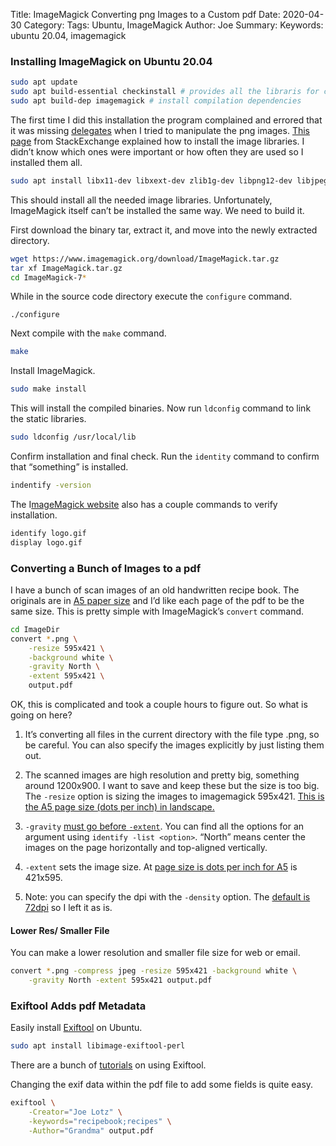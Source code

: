 Title: ImageMagick Converting png Images to a Custom pdf
Date: 2020-04-30
Category: 
Tags: Ubuntu, ImageMagick
Author: Joe
Summary:
Keywords: ubuntu 20.04, imagemagick

### Installing ImageMagick on Ubuntu 20.04

```bash
sudo apt update
sudo apt build-essential checkinstall # provides all the libraris for compiling
sudo apt build-dep imagemagick # install compilation dependencies
```

The first time I did this installation the program complained and errored that it was missing [delegates]( http://www.imagemagick.org/download/delegates/) when I tried to manipulate the png images. [This page](https://askubuntu.com/questions/745660/imagemagick-png-delegate-install-problems) from StackExchange explained how to install the image libraries. I didn’t know which ones were important or how often they are used so I installed them all.

```bash
sudo apt install libx11-dev libxext-dev zlib1g-dev libpng12-dev libjpeg-dev libfreetype6-dev libxml2-dev
```

This should install all the needed image libraries. Unfortunately, ImageMagick itself can’t be installed the same way. We need to build it. 

First download the binary tar, extract it, and move into the newly extracted directory.

```bash
wget https://www.imagemagick.org/download/ImageMagick.tar.gz
tar xf ImageMagick.tar.gz
cd ImageMagick-7*
```

While in the source code directory execute the `configure` command. 

```
./configure
```

Next compile with the `make` command.

```bash
make
```

Install ImageMagick.

```bash
sudo make install
```

This will install the compiled binaries. Now run `ldconfig` command to link the static libraries. 

```bash
sudo ldconfig /usr/local/lib
```

Confirm installation and final check. Run the `identity` command to confirm that “something” is installed. 

```bash
indentify -version
```

 The I[mageMagick website](https://imagemagick.org/script/download.php) also has a couple commands to verify installation.

```bash
identify logo.gif
display logo.gif
```

### Converting a Bunch of Images to a pdf

I have a bunch of scan images of an old handwritten recipe book. The originals are in [A5 paper size](https://en.wikipedia.org/wiki/Paper_size) and I’d like each page of the pdf to be the same size. This is pretty simple with ImageMagick’s `convert` command. 

```bash
cd ImageDir
convert *.png \
	-resize 595x421 \
	-background white \
	-gravity North \
	-extent 595x421 \
	output.pdf
```

OK, this is complicated and took a couple hours to figure out. So what is going on here?

1. It’s converting all files in the current directory with the file type .png, so be careful. You can also specify the images explicitly by just listing them out.

2. The scanned images are high resolution and pretty big, something around 1200x900. I want to save and keep these but the size is too big. The `-resize` option is sizing the images to imagemagick 595x421. [This is the A5 page size (dots per inch) in landscape.](https://imagemagick.org/script/command-line-options.php#page)

3. `-gravity` [must go before `-extent`](https://imagemagick.org/script/command-line-options.php#extent). You can find all the options for an argument using `identify -list <option>`. “North” means center the images on the page horizontally and top-aligned vertically. 

4. `-extent` sets the image size. At [page size is dots per inch for A5](https://imagemagick.org/script/command-line-options.php#page) is 421x595.

5. Note: you can specify the dpi with the `-density` option. The [default is 72dpi](https://imagemagick.org/script/command-line-options.php#density) so I left it as is. 

#### Lower Res/ Smaller File

You can make a lower resolution and smaller file size for web or email.

```bash
convert *.png -compress jpeg -resize 595x421 -background white \
	-gravity North -extent 595x421 output.pdf
```

### Exiftool Adds pdf Metadata

Easily install [Exiftool](https://exiftool.org/) on Ubuntu.

```bash
sudo apt install libimage-exiftool-perl
```

There are a bunch of [tutorials](https://linoxide.com/linux-how-to/install-use-exiftool-linux-ubuntu-centos/) on using Exiftool.

Changing the exif data within the pdf file to add some fields is quite easy.

```bash
exiftool \
	-Creator="Joe Lotz" \
	-keywords="recipebook;recipes" \
	-Author="Grandma" output.pdf
```

